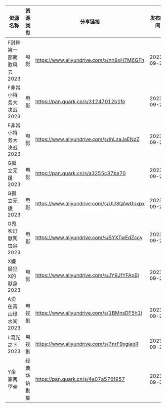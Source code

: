 | 资源名称           | 资源类型   | 分享链接                                      | 发布时间       |
| -------------- | ------ | ----------------------------------------- | ---------- |
| F封神第一部朝歌风云2023 | 电影     | https://www.aliyundrive.com/s/nn9xH7M6GFh | 2023-09-22 |
| F非常小特务大决战2023  | 电影     | https://pan.quark.cn/s/31247012b1fe       | 2023-09-22 |
| F非常小特务大决战2023  | 电影     | https://www.aliyundrive.com/s/thLzaJaENzZ | 2023-09-22 |
| G孤立无援2023      | 电影     | https://pan.quark.cn/s/a3255c37ba70       | 2023-09-22 |
| G孤立无援2023      | 电影     | https://www.aliyundrive.com/s/UU3QAwGoxpx | 2023-09-22 |
| G鬼吹灯献网虫谷2023   | 电影     | https://www.aliyundrive.com/s/SYXTwEdZccy | 2023-09-22 |
| X嫌疑犯X的献身2023   | 电影     | https://www.aliyundrive.com/s/JY9JfYFApBj | 2023-09-22 |
| A爱在青山绿水间2023   | 电视剧    | https://www.aliyundrive.com/s/1BMnsDF5h1i | 2023-09-22 |
| L流光之下2023      | 电视剧    | https://www.aliyundrive.com/s/7nrF9xgieoR | 2023-09-22 |
| Y余罪两季全         | 经典华语剧集 | https://pan.quark.cn/s/4a07a576f957       | 2023-09-22 |
